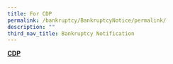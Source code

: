 ```yaml
---
title: For CDP
permalink: /bankruptcy/BankruptcyNotice/permalink/
description: ""
third_nav_title: Bankruptcy Notification
---
```


<u><b>CDP</b></u><br>